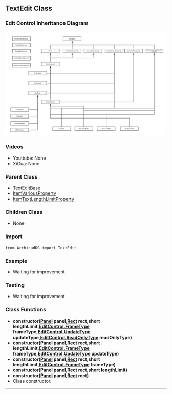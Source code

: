 ## TextEdit Class

### Edit Control Inheritance Diagram

<img src="../../Imgs/edit_control_inheritance_diagram.png" />

### Videos
* Youttube: None
* XiGua: None

### Parent Class
* [TextEditBase](ArchicadDG_TextEditBase.md)
* [ItemVariousProperty](../ArchicadDG_ItemVariousProperty.md)
* [ItemTextLengthLimitProperty](../ArchicadDG_ItemTextLengthLimitProperty.md)

### Children Class
* None

### Import
```
from ArchicadDG import TextEdit
``` 

### Example
* Waiting for improvement

### Testing
* Waiting for improvement

### Class Functions
* **constructor([Panel](../ArchicadDG_Panel.md) panel,[Rect](../ArchicadDG_Rect.md) rect,short lengthLimit,[EditControl.FrameType](ArchicadDG_FrameType.md) frameType,[EditControl.UpdateType](ArchicadDG_UpdateType.md) updateType,[EditControl.ReadOnlyType](ArchicadDG_ReadOnlyType.md) readOnlyType)**
* **constructor([Panel](../ArchicadDG_Panel.md) panel,[Rect](../ArchicadDG_Rect.md) rect,short lengthLimit,[EditControl.FrameType](ArchicadDG_FrameType.md) frameType,[EditControl.UpdateType](ArchicadDG_UpdateType.md) updateType)**
* **constructor([Panel](../ArchicadDG_Panel.md) panel,[Rect](../ArchicadDG_Rect.md) rect,short lengthLimit,[EditControl.FrameType](ArchicadDG_FrameType.md) frameType)**
* **constructor([Panel](../ArchicadDG_Panel.md) panel,[Rect](../ArchicadDG_Rect.md) rect,short lengthLimit)**
* **constructor([Panel](../ArchicadDG_Panel.md) panel,[Rect](../ArchicadDG_Rect.md) rect)**
* Class constructor.
-----